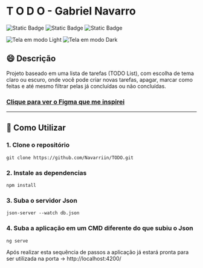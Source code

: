 # T O D O - Gabriel Navarro
![Static Badge](https://img.shields.io/badge/TypeScript-purple)
![Static Badge](https://img.shields.io/badge/Angular-purple)
![Static Badge](https://img.shields.io/badge/SCSS-purple)

![Tela em modo Light](https://github.com/Navarriin/TODO/assets/139160874/31c90da0-e732-4bc1-8efd-494d7ace5421)
![Tela em modo Dark](https://github.com/Navarriin/TODO/assets/139160874/ba651561-bcc4-4dd6-8d0d-84b571207995)


## :smile: Descrição 
Projeto baseado em uma lista de tarefas (TODO List), com escolha de tema claro ou escuro, onde você pode criar novas tarefas, apagar, marcar como feitas e até mesmo filtrar pelas já concluídas ou não concluídas.


### [Clique para ver o Figma que me inspirei](https://www.figma.com/file/EIIav58k990PCpE9FU12rg/todo-app-(Community)?type=design&node-id=0-1&mode=design&t=3og4c9hAVrdlSiZl-0)

---

## :pushpin: Como Utilizar

### 1. Clone o repositório
```
git clone https://github.com/Navarriin/TODO.git
```

### 2. Instale as dependencias
```
npm install
```

### 3. Suba o servidor Json
```
json-server --watch db.json
```

### 4. Suba a aplicação em um CMD diferente do que subiu o Json
```
ng serve
```

Após realizar esta sequência de passos a aplicação já estará pronta para ser utilizada na porta -> http://localhost:4200/
